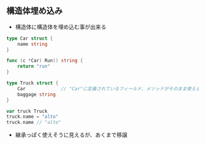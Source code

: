 
## 構造体埋め込み

* 構造体に構造体を埋め込む事が出来る

```go
type Car struct {
	name string
}

func (c *Car) Run() string {
	return "run"
}

type Truck struct {
	Car             // "Car"に定義されているフィールド、メソッドがそのまま使える
	baggage string
}
```

```go
var truck Truck
truck.name = "alto"
truck.name // "alto"
```

* 継承っぽく使えそうに見えるが、あくまで移譲
